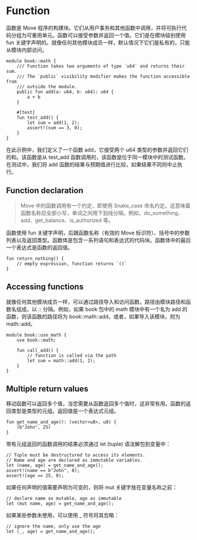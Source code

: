 # Function

函数是 Move 程序的构建块。它们从用户事务和其他函数中调用，并将可执行代码分组为可重用单元。函数可以接受参数并返回一个值。它们是在模块级别使用 fun 关键字声明的。就像任何其他模块成员一样，默认情况下它们是私有的，只能从模块内部访问。

```move
module book::math {
    /// Function takes two arguments of type `u64` and returns their sum.
    /// The `public` visibility modifier makes the function accessible from
    /// outside the module.
    public fun add(a: u64, b: u64): u64 {
        a + b
    }

    #[test]
    fun test_add() {
        let sum = add(1, 2);
        assert!(sum == 3, 0);
    }
}
```

在此示例中，我们定义了一个函数 add，它接受两个 u64 类型的参数并返回它们的和。该函数是从 test_add 函数调用的，该函数是位于同一模块中的测试函数。在测试中，我们将 add 函数的结果与预期值进行比较，如果结果不同则中止执行。

## Function declaration

> Move 中的函数调用有一个约定，即使用 Snake_case 命名约定。这意味着函数名称应全部小写，单词之间用下划线分隔。例如，do_something、add、get_balance、is_authorized 等。

函数使用 fun 关键字声明，后跟函数名称（有效的 Move 标识符）、括号中的参数列表以及返回类型。函数体是包含一系列语句和表达式的代码块。函数体中的最后一个表达式是函数的返回值。

```move
fun return_nothing() {
    // empty expression, function returns `()`
}
```

## Accessing functions

就像任何其他模块成员一样，可以通过路径导入和访问函数。路径由模块路径和函数名组成，以 :: 分隔。例如，如果 book 包中的 math 模块中有一个名为 add 的函数，则该函数的路径将为 book::math::add，或者，如果导入该模块，则为 math::add。

```move
module book::use_math {
    use book::math;

    fun call_add() {
        // function is called via the path
        let sum = math::add(1, 2);
    }
}
```

## Multiple return values

移动函数可以返回多个值，当您需要从函数返回多个值时，这非常有用。函数的返回类型是类型的元组。返回值是一个表达式元组。

```move
fun get_name_and_age(): (vector<u8>, u8) {
    (b"John", 25)
}
```

带有元组返回的函数调用的结果必须通过 let (tuple) 语法解包到变量中：

```move
// Tuple must be destructured to access its elements.
// Name and age are declared as immutable variables.
let (name, age) = get_name_and_age();
assert!(name == b"John", 0);
assert!(age == 25, 0);
```

如果任何声明的值需要声明为可变的，则将 mut 关键字放在变量名称之前：

```move
// declare name as mutable, age as immutable
let (mut name, age) = get_name_and_age();
```

如果某些参数未使用，可以使用 _ 符号将其忽略：

```move
// ignore the name, only use the age
let (_, age) = get_name_and_age();
```
